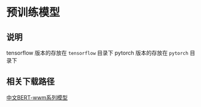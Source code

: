 # 预训练模型

## 说明

tensorflow 版本的存放在 `tensorflow` 目录下
pytorch 版本的存放在 `pytorch` 目录下

## 相关下载路径

[中文BERT-wwm系列模型](https://github.com/ymcui/Chinese-BERT-wwm)



